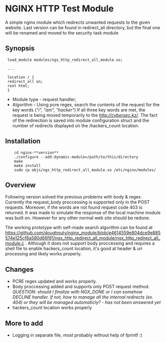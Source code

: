 # NGINX HTTP Test Module

A simple nginx module which redirects unwanted requests to the given website. 
Last version can be found in redirect_all directory, but the final one will be renamed and moved to the security task module

## Synopsis
```nginx
 load_module modules/ngx_http_redirect_all_module.so;
 
 ...
 
 location / {
 redirect_all on;
 root html;
 }
 ```

* Module type - request handler;
* Algorithm - Using pcre regex, search the contents of the request for the key words (*"i", "am", "hacker"*) 
If all three key words are met, the request is being moved temporarily to the *http://cybersec.kz/*.
The fact of the redirection is saved into module configuration struct and the number of redirects displayed on the /hackers_count location.

## Installation
```shell
    cd nginx-**version**
    ./configure --add-dynamic-module=/path/to/this/directory
    make
    make install
    sudo cp objs/ngx_http_redirect_all_module.so /etc/nginx/modules/
```
## Overview 
Following version solved the previous problems with body & regex. Currently the request_body proccessing is supported only in the POST requests. Moreover, if the words are not found request code 403 is returned. It was made to simulate the response of the local machine module was built on. However for any other normal web site should be redone.

The working prototype with self-made search algorithm can be found at https://github.com/doughnuty/nginx_module/blob/e4614559e804dce9e885574e125cf8a580d66f91/ngx_http_redirect_all_module/ngx_http_redirect_all_module.c .
Although it does not support body proccessing and requires a shell file to enable hackers_count location, it's good at header & uri processing and likely works properly.

## Changes
* PCRE regex updated and works properly.
* Body proccessing added and supports only POST request method. *QUESTION: should I finalize with NGX_DONE or I can somehow DECLINE handler. If not, how to manage all the internal redirects (ex. 404) or they will be managed automaticly? - has not been answered yet* 
* hackers_count location works properly

## More to add
* Logging in separate file, most probably without help of fprintf :)

